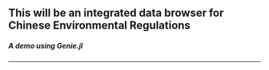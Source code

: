 ## This will be an integrated data browser for Chinese Environmental Regulations


##### A demo using Genie.jl

---
